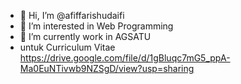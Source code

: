- 👋 Hi, I’m @afiffarishudaifi
- 👀 I’m interested in Web Programming
- 🌱 I’m currently work in AGSATU
- untuk Curriculum Vitae https://drive.google.com/file/d/1gBluqc7mG5_ppA-Ma0EuNTivwb9NZSgD/view?usp=sharing

<!---
afiffarishudaifi/afiffarishudaifi is a ✨ special ✨ repository because its `README.md` (this file) appears on your GitHub profile.
You can click the Preview link to take a look at your changes.
--->
